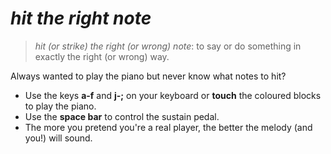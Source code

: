 # _hit the right note_

> _hit (or strike) the right (or wrong) note_: to say or do something in exactly the right (or wrong) way.

Always wanted to play the piano but never know what notes to hit?

- Use the keys **a-f** and **j-;** on your keyboard or **touch** the coloured blocks to play the piano.
- Use the **space bar** to control the sustain pedal.
- The more you pretend you're a real player, the better the melody (and you!) will sound.
